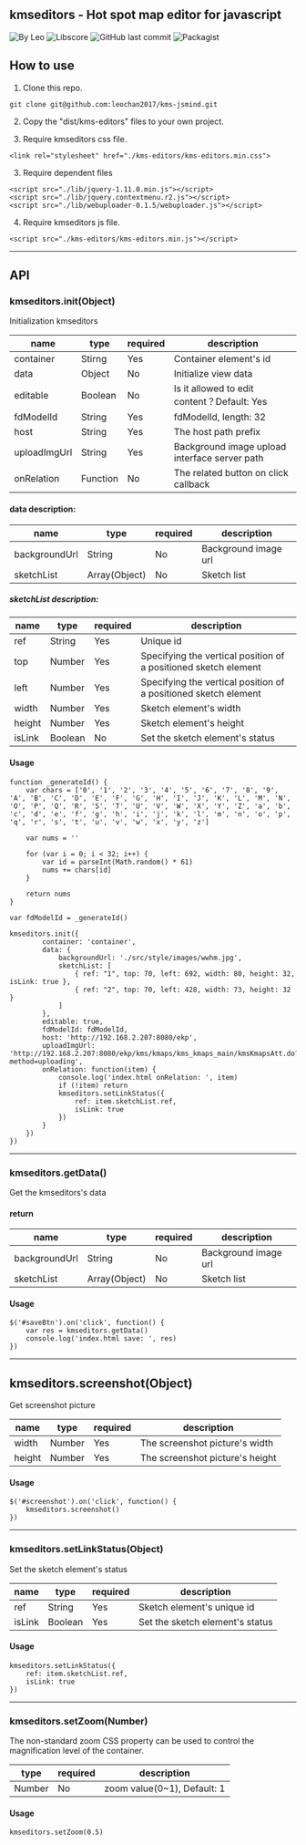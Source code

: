 ## kmseditors - Hot spot map editor for javascript
![By Leo](https://img.shields.io/badge/Powered_by-Leo-red.svg?style=flat) 
![Libscore](https://img.shields.io/libscore/s/jQuery.svg?style=flat-square)
![GitHub last commit](https://img.shields.io/github/last-commit/leochan2017/kms-editors.svg)
![Packagist](https://img.shields.io/packagist/l/doctrine/orm.svg)


## How to use
1. Clone this repo.

```
git clone git@github.com:leochan2017/kms-jsmind.git
```

2. Copy the "dist/kms-editors" files to your own project.

3. Require kmseditors css file.

```
<link rel="stylesheet" href="./kms-editors/kms-editors.min.css">
```

3. Require dependent files

```
<script src="./lib/jquery-1.11.0.min.js"></script>
<script src="./lib/jquery.contextmenu.r2.js"></script>
<script src="./lib/webuploader-0.1.5/webuploader.js"></script>
```


4. Require kmseditors js file.

```
<script src="./kms-editors/kms-editors.min.js"></script>
```

---

## API

### kmseditors.init(Object)
Initialization kmseditors

name | type | required | description
---- | ---- | -------- | ---------
container | Stirng | Yes | Container element's id
data | Object | No | Initialize view data
editable | Boolean | No | Is it allowed to edit content？Default: Yes
fdModelId | String | Yes | fdModelId, length: 32
host | String | Yes | The host path prefix
uploadImgUrl | String | Yes | Background image upload interface server path
onRelation | Function | No | The related button on click callback


#### data description:
name | type | required | description
---- | ---- | -------- | ---------
backgroundUrl | String | No | Background image url
sketchList | Array(Object) | No | Sketch list


##### sketchList description:
name   | type    | required | description
-----  | ------- | -------- | ---------
ref    | String  | Yes      | Unique id
top    | Number  | Yes      | Specifying the vertical position of a positioned sketch element
left   | Number  | Yes      | Specifying the vertical position of a positioned sketch element
width  | Number  | Yes      | Sketch element's width
height | Number  | Yes      | Sketch element's height
isLink | Boolean | No       | Set the sketch element's status


#### Usage

```
function _generateId() {
    var chars = ['0', '1', '2', '3', '4', '5', '6', '7', '8', '9', 'A', 'B', 'C', 'D', 'E', 'F', 'G', 'H', 'I', 'J', 'K', 'L', 'M', 'N', 'O', 'P', 'Q', 'R', 'S', 'T', 'U', 'V', 'W', 'X', 'Y', 'Z', 'a', 'b', 'c', 'd', 'e', 'f', 'g', 'h', 'i', 'j', 'k', 'l', 'm', 'n', 'o', 'p', 'q', 'r', 's', 't', 'u', 'v', 'w', 'x', 'y', 'z']

    var nums = ''

    for (var i = 0; i < 32; i++) {
        var id = parseInt(Math.random() * 61)
        nums += chars[id]
    }

    return nums
}

var fdModelId = _generateId()

kmseditors.init({
        container: 'container',
        data: {
            backgroundUrl: './src/style/images/wwhm.jpg',
            sketchList: [
                { ref: "1", top: 70, left: 692, width: 80, height: 32, isLink: true },
                { ref: "2", top: 70, left: 428, width: 73, height: 32 }
            ]
        },
        editable: true,
        fdModelId: fdModelId,
        host: 'http://192.168.2.207:8080/ekp',
        uploadImgUrl: 'http://192.168.2.207:8080/ekp/kms/kmaps/kms_kmaps_main/kmsKmapsAtt.do?method=uploading',
        onRelation: function(item) {
            console.log('index.html onRelation: ', item)
            if (!item) return
            kmseditors.setLinkStatus({
                ref: item.sketchList.ref,
                isLink: true
            })
        }
    })
})
```

---

### kmseditors.getData()
Get the kmseditors's data

#### return

name | type | required | description
---- | ---- | -------- | ---------
backgroundUrl | String | No | Background image url
sketchList | Array(Object) | No | Sketch list

#### Usage

```
$('#saveBtn').on('click', function() {
    var res = kmseditors.getData()
    console.log('index.html save: ', res)
})
```

---

## kmseditors.screenshot(Object)
Get screenshot picture

name   | type   | required | description
-----  | ------ | -------- | ---------
width  | Number | Yes      | The screenshot picture's width
height | Number | Yes      | The screenshot picture's height

#### Usage

```
$('#screenshot').on('click', function() {
    kmseditors.screenshot()
})
```


---

### kmseditors.setLinkStatus(Object)
Set the sketch element's status

name   | type    | required | description
------ | ------- | -------- | ---------
ref    | String  | Yes     | Sketch element's unique id
isLink | Boolean | Yes     | Set the sketch element's status

#### Usage

```
kmseditors.setLinkStatus({
    ref: item.sketchList.ref,
    isLink: true
})
```


---

### kmseditors.setZoom(Number)
The non-standard zoom CSS property can be used to control the magnification level of the container.

type    | required | description
------- | -------- | ---------
Number  | No       | zoom value(0~1),  Default: 1

#### Usage

```
kmseditors.setZoom(0.5)
```